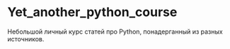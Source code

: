 # Yet_another_python_course
Небольшой личный курс статей про Python, понадерганный из разных источников.
